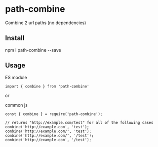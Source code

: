 # path-combine

Combine 2 url paths (no dependencies)

## Install

npm i path-combine --save

## Usage
   ES module
   ```
   import { combine } from 'path-combine'
   ```
   or 
   
   common js
   ```
   const { combine } = require('path-combine');
   ```

   ```
   // returns "http://example.com/test" for all of the following cases    
   combine('http://example.com', 'test');
   combine('http://example.com/', 'test');
   combine('http://example.com/', '/test');
   combine('http://example.com', '/test');
   ```

